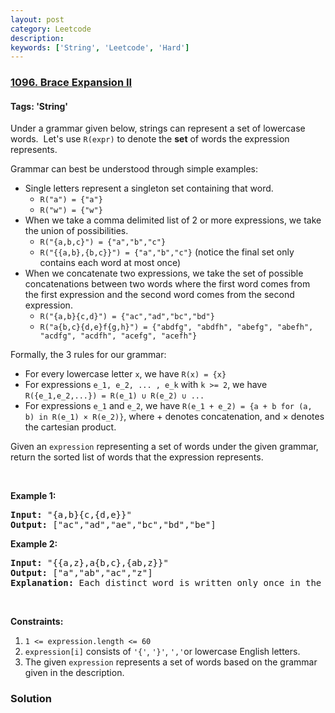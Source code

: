 ```yaml
---
layout: post
category: Leetcode
description: 
keywords: ['String', 'Leetcode', 'Hard']
---
```

### [1096. Brace Expansion II](https://leetcode.com/problems/brace-expansion-ii)

#### Tags: 'String'

<div class="content__u3I1 question-content__JfgR"><div><p>Under a grammar given below, strings can represent a set of lowercase words.  Let's use <code>R(expr)</code> to denote the <strong>set</strong> of words the expression represents.</p>
<p>Grammar can best be understood through simple examples:</p>
<ul>
<li>Single letters represent a singleton set containing that word.
	<ul>
<li><code>R("a") = {"a"}</code></li>
<li><code>R("w") = {"w"}</code></li>
</ul>
</li>
<li>When we take a comma delimited list of 2 or more expressions, we take the union of possibilities.
	<ul>
<li><code>R("{a,b,c}") = {"a","b","c"}</code></li>
<li><code>R("{{a,b},{b,c}}") = {"a","b","c"}</code> (notice the final set only contains each word at most once)</li>
</ul>
</li>
<li>When we concatenate two expressions, we take the set of possible concatenations between two words where the first word comes from the first expression and the second word comes from the second expression.
	<ul>
<li><code>R("{a,b}{c,d}") = {"ac","ad","bc","bd"}</code></li>
<li><code>R("a{b,c}{d,e}f{g,h}") = {"abdfg", "abdfh", "abefg", "abefh", "acdfg", "acdfh", "acefg", "acefh"}</code></li>
</ul>
</li>
</ul>
<p>Formally, the 3 rules for our grammar:</p>
<ul>
<li>For every lowercase letter <code>x</code>, we have <code>R(x) = {x}</code></li>
<li>For expressions <code>e_1, e_2, ... , e_k</code> with <code>k &gt;= 2</code>, we have <code>R({e_1,e_2,...}) = R(e_1) ∪ R(e_2) ∪ ...</code></li>
<li>For expressions <code>e_1</code> and <code>e_2</code>, we have <code>R(e_1 + e_2) = {a + b for (a, b) in R(e_1) × R(e_2)}</code>, where + denotes concatenation, and × denotes the cartesian product.</li>
</ul>
<p>Given an <code>expression</code> representing a set of words under the given grammar, return the sorted list of words that the expression represents.</p>
<p> </p>
<div>
<p><strong>Example 1:</strong></p>
<pre><strong>Input: </strong><span id="example-input-1-1">"{a,b}{c,{d,e}}"</span>
<strong>Output: </strong><span id="example-output-1">["ac","ad","ae","bc","bd","be"]</span>
</pre>
<div>
<p><strong>Example 2:</strong></p>
<pre><strong>Input: </strong><span>"{{a,z},a{b,c},{ab,z}}"</span>
<strong>Output: </strong><span>["a","ab","ac","z"]</span>
<strong>Explanation: </strong>Each distinct word is written only once in the final answer.
</pre>
<p> </p>
<p><strong>Constraints:</strong></p>
<ol>
<li><code>1 &lt;= expression.length &lt;= 60</code></li>
<li><code>expression[i]</code> consists of <code>'{'</code>, <code>'}'</code>, <code>','</code>or lowercase English letters.</li>
<li>The given <code>expression</code> represents a set of words based on the grammar given in the description.</li>
</ol>
</div>
</div>
</div></div>

### Solution
